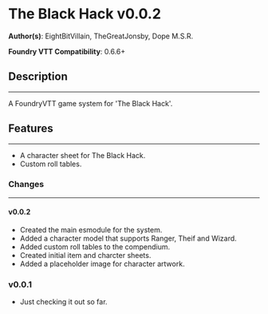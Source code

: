
# The Black Hack v0.0.2

**Author(s)**: EightBitVillain, TheGreatJonsby, Dope M.S.R.

**Foundry VTT Compatibility**: 0.6.6+

## Description

---
A FoundryVTT game system for 'The Black Hack'.

## Features

---

- A character sheet for The Black Hack.
- Custom roll tables.

### Changes

---

#### **v0.0.2**

- Created the main esmodule for the system.
- Added a character model that supports Ranger, Theif and Wizard.
- Added custom roll tables to the compendium.
- Created initial item and charcter sheets.
- Added a placeholder image for character artwork.

### v0.0.1

- Just checking it out so far.
